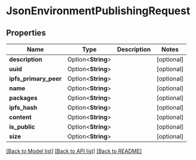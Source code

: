 # JsonEnvironmentPublishingRequest

## Properties

Name | Type | Description | Notes
------------ | ------------- | ------------- | -------------
**description** | Option<**String**> |  | [optional]
**uuid** | Option<**String**> |  | [optional]
**ipfs_primary_peer** | Option<**String**> |  | [optional]
**name** | Option<**String**> |  | [optional]
**packages** | Option<**String**> |  | [optional]
**ipfs_hash** | Option<**String**> |  | [optional]
**content** | Option<**String**> |  | [optional]
**is_public** | Option<**String**> |  | [optional]
**size** | Option<**String**> |  | [optional]

[[Back to Model list]](../README.md#documentation-for-models) [[Back to API list]](../README.md#documentation-for-api-endpoints) [[Back to README]](../README.md)


